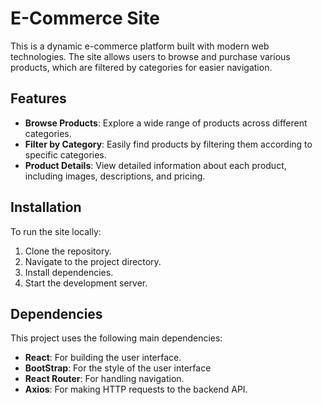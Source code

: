 # E-Commerce Site

This is a dynamic e-commerce platform built with modern web technologies. The site allows users to browse and purchase various products, which are filtered by categories for easier navigation.

## Features

- **Browse Products**: Explore a wide range of products across different categories.
- **Filter by Category**: Easily find products by filtering them according to specific categories.
- **Product Details**: View detailed information about each product, including images, descriptions, and pricing.

## Installation

To run the site locally:

1. Clone the repository.
2. Navigate to the project directory.
3. Install dependencies.
4. Start the development server.

## Dependencies

This project uses the following main dependencies:

- **React**: For building the user interface.
- **BootStrap**: For the style of the user interface
- **React Router**: For handling navigation.
- **Axios**: For making HTTP requests to the backend API.
